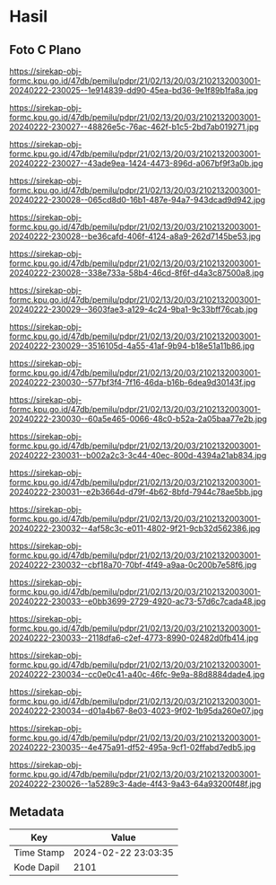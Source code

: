 # Hasil

## Foto C Plano

https://sirekap-obj-formc.kpu.go.id/47db/pemilu/pdpr/21/02/13/20/03/2102132003001-20240222-230025--1e914839-dd90-45ea-bd36-9e1f89b1fa8a.jpg

https://sirekap-obj-formc.kpu.go.id/47db/pemilu/pdpr/21/02/13/20/03/2102132003001-20240222-230027--48826e5c-76ac-462f-b1c5-2bd7ab019271.jpg

https://sirekap-obj-formc.kpu.go.id/47db/pemilu/pdpr/21/02/13/20/03/2102132003001-20240222-230027--43ade9ea-1424-4473-896d-a067bf9f3a0b.jpg

https://sirekap-obj-formc.kpu.go.id/47db/pemilu/pdpr/21/02/13/20/03/2102132003001-20240222-230028--065cd8d0-16b1-487e-94a7-943dcad9d942.jpg

https://sirekap-obj-formc.kpu.go.id/47db/pemilu/pdpr/21/02/13/20/03/2102132003001-20240222-230028--be36cafd-406f-4124-a8a9-262d7145be53.jpg

https://sirekap-obj-formc.kpu.go.id/47db/pemilu/pdpr/21/02/13/20/03/2102132003001-20240222-230028--338e733a-58b4-46cd-8f6f-d4a3c87500a8.jpg

https://sirekap-obj-formc.kpu.go.id/47db/pemilu/pdpr/21/02/13/20/03/2102132003001-20240222-230029--3603fae3-a129-4c24-9ba1-9c33bff76cab.jpg

https://sirekap-obj-formc.kpu.go.id/47db/pemilu/pdpr/21/02/13/20/03/2102132003001-20240222-230029--3516105d-4a55-41af-9b94-b18e51a11b86.jpg

https://sirekap-obj-formc.kpu.go.id/47db/pemilu/pdpr/21/02/13/20/03/2102132003001-20240222-230030--577bf3f4-7f16-46da-b16b-6dea9d30143f.jpg

https://sirekap-obj-formc.kpu.go.id/47db/pemilu/pdpr/21/02/13/20/03/2102132003001-20240222-230030--60a5e465-0066-48c0-b52a-2a05baa77e2b.jpg

https://sirekap-obj-formc.kpu.go.id/47db/pemilu/pdpr/21/02/13/20/03/2102132003001-20240222-230031--b002a2c3-3c44-40ec-800d-4394a21ab834.jpg

https://sirekap-obj-formc.kpu.go.id/47db/pemilu/pdpr/21/02/13/20/03/2102132003001-20240222-230031--e2b3664d-d79f-4b62-8bfd-7944c78ae5bb.jpg

https://sirekap-obj-formc.kpu.go.id/47db/pemilu/pdpr/21/02/13/20/03/2102132003001-20240222-230032--4af58c3c-e011-4802-9f21-9cb32d562386.jpg

https://sirekap-obj-formc.kpu.go.id/47db/pemilu/pdpr/21/02/13/20/03/2102132003001-20240222-230032--cbf18a70-70bf-4f49-a9aa-0c200b7e58f6.jpg

https://sirekap-obj-formc.kpu.go.id/47db/pemilu/pdpr/21/02/13/20/03/2102132003001-20240222-230033--e0bb3699-2729-4920-ac73-57d6c7cada48.jpg

https://sirekap-obj-formc.kpu.go.id/47db/pemilu/pdpr/21/02/13/20/03/2102132003001-20240222-230033--2118dfa6-c2ef-4773-8990-02482d0fb414.jpg

https://sirekap-obj-formc.kpu.go.id/47db/pemilu/pdpr/21/02/13/20/03/2102132003001-20240222-230034--cc0e0c41-a40c-46fc-9e9a-88d8884dade4.jpg

https://sirekap-obj-formc.kpu.go.id/47db/pemilu/pdpr/21/02/13/20/03/2102132003001-20240222-230034--d01a4b67-8e03-4023-9f02-1b95da260e07.jpg

https://sirekap-obj-formc.kpu.go.id/47db/pemilu/pdpr/21/02/13/20/03/2102132003001-20240222-230035--4e475a91-df52-495a-9cf1-02ffabd7edb5.jpg

https://sirekap-obj-formc.kpu.go.id/47db/pemilu/pdpr/21/02/13/20/03/2102132003001-20240222-230026--1a5289c3-4ade-4f43-9a43-64a93200f48f.jpg


## Metadata

| Key        | Value               |
| ---------- | ------------------- |
| Time Stamp | 2024-02-22 23:03:35 |
| Kode Dapil | 2101                |



